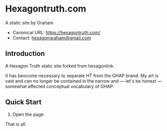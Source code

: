 Hexagontruth.com
================
A static site by Graham

- Canonical URL: https://hexagontruth.com/
- Contact: hexagongraham@gmail.com

## Introduction

A Hexagon Truth static site forked from hexagonlink.

It has beocome necessary to separate HT from the GHAP brand. My art is vast and can no longer be contained in the narrow and &mdash; let's be honest &mdash; somewhat affected conceptual vocabulary of GHAP.

## Quick Start

1. Open the page

That is all.
